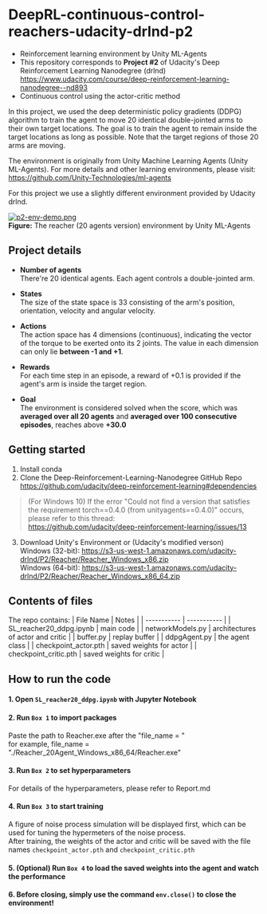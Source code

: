 # DeepRL-continuous-control-reachers-udacity-drlnd-p2


- Reinforcement learning environment by Unity ML-Agents
- This repository corresponds to **Project #2** of Udacity's Deep Reinforcement Learning Nanodegree (drlnd)\
  https://www.udacity.com/course/deep-reinforcement-learning-nanodegree--nd893
- Continuous control using the actor-critic method

In this project, we used the deep deterministic policy gradients (DDPG) algorithm to train the agent to move 20 identical double-jointed arms to their own target locations. The goal is to train the agent to remain inside the target locations as long as possible. Note that the target regions of those 20 arms are moving.

The environment is originally from Unity Machine Learning Agents (Unity ML-Agents). For more details and other learning environments, please visit:\
https://github.com/Unity-Technologies/ml-agents

For this project we use a slightly different environment provided by Udacity drlnd.

[![p2-env-demo.png](https://i.postimg.cc/Rh9ZfxND/p2-env-demo.png)](https://postimg.cc/8JKGQ3dR)\
**Figure:** The reacher (20 agents version) environment by Unity ML-Agents

## Project details

- **Number of agents**\
There're 20 identical agents. Each agent controls a double-jointed arm.

- **States**\
The size of the state space is 33 consisting of the arm's position, orientation, velocity and angular velocity.

- **Actions**\
The action space has 4 dimensions (continuous), indicating the vector of the torque to be exerted onto its 2 joints. The value in each dimension can only lie **between -1 and +1**.

- **Rewards**\
For each time step in an episode, a reward of +0.1 is provided if the agent's arm is inside the target region.

- **Goal**\
The environment is considered solved when the score, which was **averaged over all 20 agents** and **averaged over 100 consecutive episodes**, reaches above **+30.0**



## Getting started

1. Install conda
2. Clone the Deep-Reinforcement-Learning-Nanodegree GitHub Repo\
    https://github.com/udacity/deep-reinforcement-learning#dependencies
  
> (For Windows 10) If the error "Could not find a version that satisfies the requirement torch==0.4.0 (from unityagents==0.4.0)" occurs, please refer to this thread:\
    https://github.com/udacity/deep-reinforcement-learning/issues/13
  
3. Download Unity's Environment or (Udacity's modified verson)\
    Windows (32-bit): https://s3-us-west-1.amazonaws.com/udacity-drlnd/P2/Reacher/Reacher_Windows_x86.zip \
    Windows (64-bit): https://s3-us-west-1.amazonaws.com/udacity-drlnd/P2/Reacher/Reacher_Windows_x86_64.zip


## Contents of files

The repo contains:
| File Name | Notes |
| ----------- | ----------- |
| SL_reacher20_ddpg.ipynb | main code |
| networkModels.py | architectures of actor and critic |
| buffer.py | replay buffer |
| ddpgAgent.py | the agent class |
| checkpoint_actor.pth | saved weights for actor |
| checkpoint_critic.pth | saved weights for critic |

## How to run the code

#### 1. Open `SL_reacher20_ddpg.ipynb` with Jupyter Notebook
#### 2. Run `Box 1` to import packages
Paste the path to Reacher.exe after the "file_name = "\
for example, file_name = "./Reacher_20Agent_Windows_x86_64/Reacher.exe"
#### 3. Run `Box 2` to set hyperparameters
For details of the hyperparameters, please refer to Report.md
#### 4. Run `Box 3` to start training
A figure of noise process simulation will be displayed first, which can be used for tuning the hypermeters of the noise process.\
After training, the weights of the actor and critic will be saved with the file names `checkpoint_actor.pth` and `checkpoint_critic.pth`
#### 5. (Optional) Run `Box 4` to load the saved weights into the agent and watch the performance
#### 6. Before closing, simply use the command `env.close()` to close the environment!
